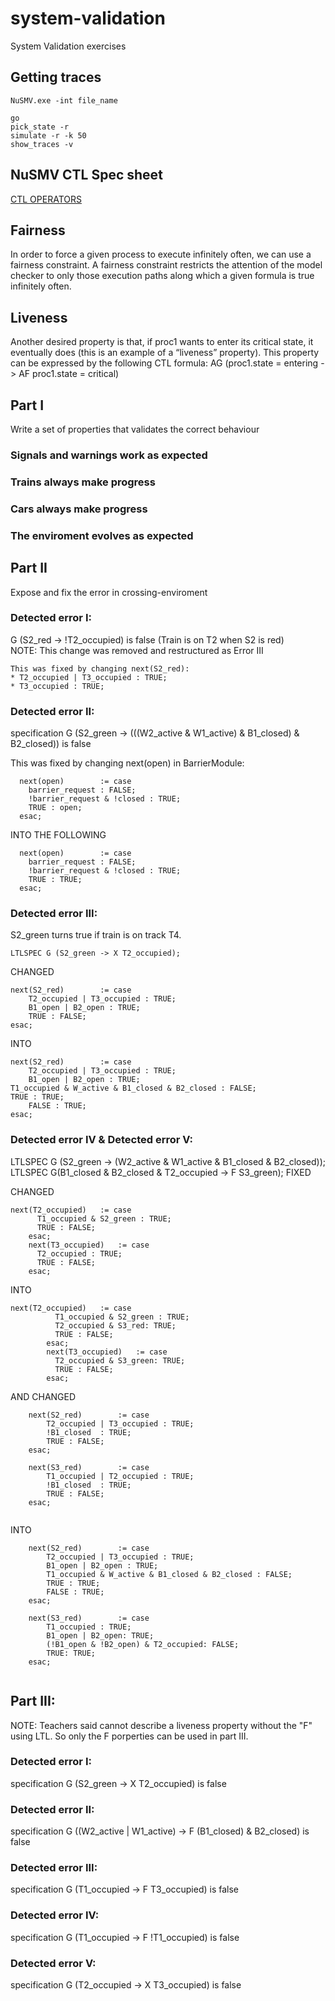 # system-validation
System Validation exercises

## Getting traces
```
NuSMV.exe -int file_name

go
pick_state -r
simulate -r -k 50
show_traces -v
```
## NuSMV CTL Spec sheet
[CTL OPERATORS](https://stackoverflow.com/questions/37516092/how-can-i-change-these-into-ctl-spec-in-nusmv-model)

## Fairness
In
order to force a given process to execute infinitely often, we can use a fairness constraint. A
fairness constraint restricts the attention of the model checker to only those execution paths
along which a given formula is true infinitely often.

## Liveness
Another desired property is that, if proc1 wants to enter its critical state, it eventually
does (this is an example of a “liveness” property). This property can be expressed by the
following CTL formula:
AG (proc1.state = entering -> AF proc1.state = critical)

## Part I
Write a set of properties that validates the correct behaviour 

### Signals and warnings work as expected
### Trains always make progress
### Cars always make progress
### The enviroment evolves as expected



## Part II
Expose and fix the error in crossing-enviroment

### Detected error I:
G (S2_red -> !T2_occupied)  is false  (Train is on T2 when S2 is red)  
NOTE: This change was removed and restructured as Error III  
```
This was fixed by changing next(S2_red):  
* T2_occupied | T3_occupied : TRUE;  
* T3_occupied : TRUE; 
```

### Detected error II:
specification  G (S2_green -> (((W2_active & W1_active) & B1_closed) & B2_closed))  is false

This was fixed by changing next(open) in BarrierModule:    
```
  next(open)		:= case  
    barrier_request : FALSE;  
    !barrier_request & !closed : TRUE;  
    TRUE : open;  
  esac;  
```  
  INTO THE FOLLOWING  
```  
  next(open)		:= case  
    barrier_request : FALSE;  
    !barrier_request & !closed : TRUE;  
    TRUE : TRUE;  
  esac;  
```
### Detected error III:

S2_green turns true if train is on track T4.  
```
LTLSPEC G (S2_green -> X T2_occupied);  
```
CHANGED  
```
next(S2_red)        := case  
    T2_occupied | T3_occupied : TRUE;  
    B1_open | B2_open : TRUE;  
    TRUE : FALSE;  
esac;  
```
INTO
```
next(S2_red)        := case  
    T2_occupied | T3_occupied : TRUE;  
    B1_open | B2_open : TRUE;   
T1_occupied & W_active & B1_closed & B2_closed : FALSE;  
TRUE : TRUE;  
    FALSE : TRUE;  
esac;  
``` 

### Detected error IV & Detected error V:
LTLSPEC G (S2_green -> (W2_active & W1_active & B1_closed & B2_closed));
LTLSPEC G(B1_closed & B2_closed & T2_occupied -> F S3_green);
FIXED

CHANGED  
```
next(T2_occupied)   := case
      T1_occupied & S2_green : TRUE;
      TRUE : FALSE;
    esac;
    next(T3_occupied)   := case
      T2_occupied : TRUE;
      TRUE : FALSE;
    esac; 
```
INTO
```
next(T2_occupied)   := case
		  T1_occupied & S2_green : TRUE;
		  T2_occupied & S3_red: TRUE;
		  TRUE : FALSE;
		esac;
		next(T3_occupied)   := case
		  T2_occupied & S3_green: TRUE;
		  TRUE : FALSE;
		esac;
``` 
AND CHANGED  
```
    next(S2_red)        := case
        T2_occupied | T3_occupied : TRUE;
        !B1_closed  : TRUE;
        TRUE : FALSE;
    esac;
    
    next(S3_red)        := case
        T1_occupied | T2_occupied : TRUE;
        !B1_closed  : TRUE;
        TRUE : FALSE;
    esac;
    
```
INTO
```
    next(S2_red)        := case
        T2_occupied | T3_occupied : TRUE;
        B1_open | B2_open : TRUE;
		T1_occupied & W_active & B1_closed & B2_closed : FALSE;
		TRUE : TRUE;
        FALSE : TRUE;
    esac;
    
    next(S3_red)        := case
        T1_occupied : TRUE;
        B1_open | B2_open: TRUE;
        (!B1_open & !B2_open) & T2_occupied: FALSE;
        TRUE: TRUE;
    esac;
    
``` 

## Part III:

NOTE: Teachers said cannot describe a liveness property without the "F" using LTL. So only the F porperties can be used in part III.  

### Detected error I:
specification  G (S2_green -> X T2_occupied)  is false

### Detected error II:
specification  G ((W2_active | W1_active) -> F (B1_closed) & B2_closed)  is false

### Detected error III:
specification  G (T1_occupied ->  F T3_occupied)  is false

### Detected error IV:
specification  G (T1_occupied ->  F !T1_occupied) is false

### Detected error V:
specification  G (T2_occupied ->  X T3_occupied)  is false







